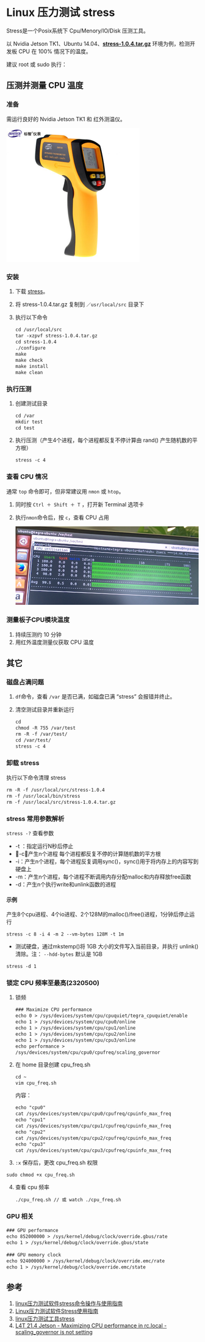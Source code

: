 # Linux 压力测试 stress

Stress是一个Posix系统下 Cpu/Menory/IO/Disk 压测工具。

以 Nvidia Jetson TK1、Ubuntu 14.04、[**stress-1.0.4.tar.gz**](http://people.seas.harvard.edu/~apw/stress/stress-1.0.4.tar.gz) 环境为例，检测开发板 CPU 在 100% 情况下的温度。

建议 root 或 sudo 执行：

## 压测并测量 CPU 温度

### 准备

需运行良好的 Nvidia Jetson TK1 和 红外测温仪。

![标智Benetech 红外线测温仪实物图](../img/benetech-gm700.jpg)

### 安装

1. 下载 [stress](http://people.seas.harvard.edu/~apw/stress/)。

2. 将 stress-1.0.4.tar.gz 复制到 `／usr/local/src` 目录下

3. 执行以下命令

   ```shell
   cd /usr/local/src
   tar -xzpvf stress-1.0.4.tar.gz
   cd stress-1.0.4
   ./configure
   make
   make check
   make install
   make clean
   ```

### 执行压测

1. 创建测试目录

   ```shell
   cd /var
   mkdir test
   cd test
   ```

2. 执行压测（产生4个进程，每个进程都反复不停计算由 rand() 产生随机数的平方根）

   ```shell
   stress -c 4
   ```

### 查看 CPU 情况

通常 `top` 命令即可，但非常建议用 `nmon` 或  `htop`。

1. 同时按 `Ctrl ＋ Shift ＋ T` ，打开新 Terminal 选项卡

2. 执行`nmon`命令后，按 `c`，查看 CPU 占用

   ![](../img/linux-stress-nmon.jpg)

### 测量板子CPU模块温度

1. 持续压测约 10 分钟
2. 用红外温度测量仪获取 CPU 温度

## 其它

### 磁盘占满问题

1. `df`命令，查看 `/var` 是否已满，如磁盘已满 “stress” 会报错并终止。

2. 清空测试目录并重新运行

   ```shell
   cd
   chmod -R 755 /var/test
   rm -R -f /var/test/
   cd /var/test/
   stress -c 4
   ```

### 卸载 stress

执行以下命令清理 stress

```shell
rm -R -f /usr/local/src/stress-1.0.4
rm -f /usr/local/bin/stress
rm -f /usr/local/src/stress-1.0.4.tar.gz
```
### stress 常用参数解析

 `stress -?` 查看参数

- -t ：指定运行N秒后停止
- -c：产生n个进程 每个进程都反复不停的计算随机数的平方根
- -i：产生n个进程，每个进程反复调用sync()，sync()用于将内存上的内容写到硬盘上
- -m：产生n个进程，每个进程不断调用内存分配malloc和内存释放free函数
- -d：产生n个执行write和unlink函数的进程

#### 示例

产生8个cpu进程、4个io进程、2个128M的malloc()/free()进程，1分钟后停止运行

```shell
stress -c 8 -i 4 -m 2 --vm-bytes 128M -t 1m
```

- 测试硬盘，通过mkstemp()将 1GB 大小的文件写入当前目录，并执行 unlink() 清除。注： `--hdd-bytes` 默认是 1GB

```shell
stress -d 1
```

### 锁定 CPU 频率至最高(2320500)

1. 锁频

   ```shell
   ### Maximize CPU performance
   echo 0 > /sys/devices/system/cpu/cpuquiet/tegra_cpuquiet/enable
   echo 1 > /sys/devices/system/cpu/cpu0/online
   echo 1 > /sys/devices/system/cpu/cpu1/online
   echo 1 > /sys/devices/system/cpu/cpu2/online
   echo 1 > /sys/devices/system/cpu/cpu3/online
   echo performance > /sys/devices/system/cpu/cpu0/cpufreq/scaling_governor
   ```

2. 在 home 目录创建 cpu_freq.sh

   ```shell
   cd ~
   vim cpu_freq.sh
   ```

   内容：

   ```shell
   echo "cpu0"
   cat /sys/devices/system/cpu/cpu0/cpufreq/cpuinfo_max_freq
   echo "cpu1"
   cat /sys/devices/system/cpu/cpu1/cpufreq/cpuinfo_max_freq
   echo "cpu2"
   cat /sys/devices/system/cpu/cpu2/cpufreq/cpuinfo_max_freq
   echo "cpu3"
   cat /sys/devices/system/cpu/cpu3/cpufreq/cpuinfo_max_freq
   ```

3.  `:x` 保存后，更改  cpu_freq.sh 权限

   ```shell
   sudo chmod +x cpu_freq.sh
   ```

4. 查看 cpu 频率

   ```shell
   ./cpu_freq.sh // 或 watch ./cpu_freq.sh
   ```

### GPU 相关

```shell
### GPU performance
echo 852000000 > /sys/kernel/debug/clock/override.gbus/rate
echo 1 > /sys/kernel/debug/clock/override.gbus/state

### GPU memory clock
echo 924000000 > /sys/kernel/debug/clock/override.emc/rate
echo 1 > /sys/kernel/debug/clock/override.emc/state
```

## 参考

1. [linux压力测试软件stress命令操作与使用指南](http://blog.sina.com.cn/s/blog_5f50a4c80101pdik.html)
2. [Linux压力测试软件Stress使用指南](http://www.weixinduba.com/n/133741)
3. [linux压力测试工具stress](http://www.cnblogs.com/javaee6/p/4642744.html)
4. [L4T 21.4 Jetson - Maximizing CPU performance in rc.local - scaling_governor is not setting](https://devtalk.nvidia.com/default/topic/886502/l4t-21-4-jetson-maximizing-cpu-performance-in-rc-local-scaling_governor-is-not-setting/)